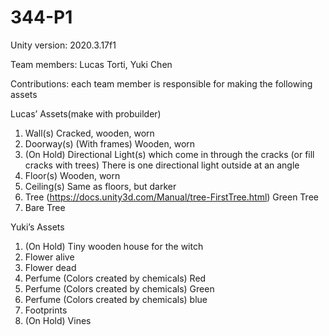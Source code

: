 # 344-P1

Unity version: 2020.3.17f1

Team members: Lucas Torti, Yuki Chen 

Contributions: each team member is responsible for making the following assets

Lucas’ Assets(make with probuilder)
1. Wall(s) Cracked, wooden, worn
2. Doorway(s) (With frames) Wooden, worn
3. (On Hold) Directional Light(s) which come in through the cracks (or fill cracks with trees)
There is one directional light outside at an angle
4. Floor(s) Wooden, worn
5. Ceiling(s) Same as floors, but darker
6. Tree (https://docs.unity3d.com/Manual/tree-FirstTree.html)
Green Tree
7. Bare Tree


Yuki’s Assets
1. (On Hold) Tiny wooden house for the witch 
2. Flower alive 
3. Flower dead 
4. Perfume (Colors created by chemicals) Red
5. Perfume (Colors created by chemicals) Green
6. Perfume (Colors created by chemicals) blue
7. Footprints
8. (On Hold) Vines

